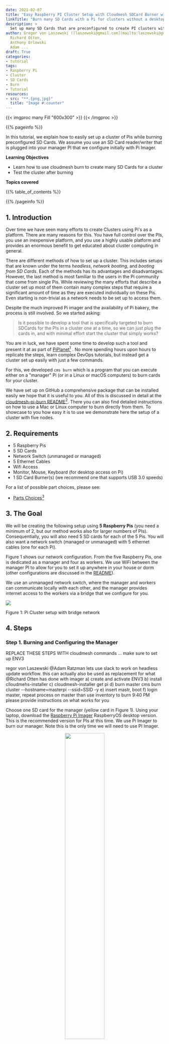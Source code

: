 ```yaml
---
date: 2021-02-07
title: "Easy Raspberry PI Cluster Setup with Cloudmesh SDCard Burner without Desktop"
linkTitle: "Burn many SD Cards with a Pi for clusters without a desktop manager"
description: >
  Set up many SD Cards that are preconfigured to create PI clusters without a desktop manager.
author: Gregor von Laszewski ([laszewski@gmail.com](mailto:laszewski@gmail.com), [laszewski.github.io](https://laszewski.github.io)), 
  Richard Otten, 
  Anthony Orlowski
  Adam ...
draft: True
categories:
- tutorial
tags:
- Raspberry Pi
- Cluster  
- SD Cards
- Burn
- Tutorial
resources:
- src: "**.{png,jpg}"
  title: "Image #:counter"
---
```


{{< imgproc many Fill "600x300" >}}
{{< /imgproc >}}

<!--
## Upload an image

![Many Pi's](many-pis.jpg)
-->


{{% pageinfo %}}

In this tutorial, we explain how to easily set up a cluster of Pis
while burning preconfigured SD Cards. We assume you use an SD Card reader/writer that
is plugged into your manager PI that we configure initially with Pi Imager.

**Learning Objectives**

* Learn how to use cloudmesh burn to create many SD Cards for a cluster
* Test the cluster after burning
  
**Topics covered**

{{% table_of_contents %}}

{{% /pageinfo %}}


## 1. Introduction

Over time we have seen many efforts to create Clusters using Pi's as a
platform. There are many reasons for this. You have full control over the PIs,
you use an inexpensive platform, and you use a highly usable platform
and provides an enormous benefit to get educated about cluster computing in
general.

There are different methods of how to set up a cluster. This includes setups
that are known under the terms *headless*, *network booting*, and *booting from
SD Cards*. Each of the methods has its advantages and disadvantages. However,
the last method is most familiar to the users in the Pi community that come
from single Pis. While reviewing the many efforts that describe a cluster set up
most of them contain many complex steps that require a significant amount of
time as they are executed individually on these Pis. Even starting is
non-trivial as a network needs to be set up to access them. 

Despite the much improved Pi imager and the availability of Pi bakery, the
process is still involved. So we started asking:

> Is it possible to develop a tool that is specifically targeted to burn 
> SDCards for the PIs in a cluster one at a time, so we can just  plug 
> the cards in, and with minimal effort start the cluster that simply works?

You are in luck, we have spent some time to develop such a tool and present it at 
as part of [PiPlanet](https://piplanet.org)[^piplanet] 
. No more
spending hours upon hours to replicate the steps, learn complex DevOps
tutorials, but instead get a cluster set up easily with just a few commands.

For this, we developed `cms burn` which is a program that you can execute
either on a "manager" Pi (or in a Linux or macOS computers) to burn cards for
your cluster. 

We have set up on GitHub a comprehensive package that can be installed easily
we hope that it is useful to you. All of this is discussed in detail at the
[cloudmesh-pi-burn README](https://github.com/cloudmesh/cloudmesh-pi-burn/blob/main/README.md)[^README].
There you can also find detailed instructions on how to use a Mac or Linux
computer to burn directly from them. To showcase to you how easy it is to use
we demonstrate here the setup of a cluster with five nodes.

## 2. Requirements

* 5 Raspberry Pis
* 5 SD Cards
* Network Switch (unmanaged or managed)
* 5 Ethernet Cables
* Wifi Access
* Monitor, Mouse, Keyboard (for desktop access on Pi)
* 1 SD Card Burner(s) (we recommend one that supports USB 3.0 speeds)

For a list of possible part choices, please see:

* [Parts Choices](/pi/docs/hardware/parts/)[^parts]

## 3. The Goal

We will be creating the following setup using **5 Raspberry Pis** (you need a
minimum of 2, but our method works also for larger numbers of PIs).
Consequentially, you will also need 5 SD cards for each of the 5 Pis.
You will also want a network switch (managed or unmanaged) with 5 ethernet
cables (one for each Pi).

Figure 1 shows our network configuration. From the five Raspberry Pis, one is
dedicated as a manager and four as workers. We use WiFi between the manager
PI to allow for you to set it up anywhere in your house or dorm (other
configurations are discussed in the 
[README](https://github.com/cloudmesh/cloudmesh-pi-burn/blob/main/README.md)).

We use an unmanaged network switch, where the manager and workers can
communicate locally with each other, and the manager provides
internet access to the workers via a bridge that we configure for you.

![](https://github.com/cloudmesh/cloudmesh-pi-burn/raw/main/images/network-bridge.png)

Figure 1: Pi Cluster setup with bridge network

## 4. Steps

### Step 1. Burning and Configuring the Manager

REPLACE THESE STEPS WITH cloudmesh commands ... make sure to set up ENV3

regor von Laszewski @Adam Ratzman lets use slack to work on headless update workflow.
this can actually also be used as replacement for what @Richard Otten has done with imager
a) create and activate ENV3
b) install clloudmehs-installer
c) cloudmesh-installer get pi
d) burn master
   cms burn cluster --hostname=masterpi --ssid=SSID -y
e) insert mastr, boot
f) login master, repeat process on master
than use inventory to burn
9:40 PM
please provide instructions on what works for you


Choose one SD card for the manager (yellow card in Figure 1). Using your
laptop, download the [Raspberry Pi Imager](https://www.raspberrypi.org/software/) 
RaspberryOS desktop version. This is the recommended version for PIs at this time.
We use Pi Imager to burn our
manager. Note this is the only time we will need to use PI Imager.

<center>
<img src="imager-with-options.png" width="50%" />

Figure 2. Pi Imager 
</center>

Write to your SD card. Once the process is complete and verified, insert the SD Card into your manager
Pi. Connect your manager to the peripherals (keyboard, mouse, monitor, power). Switch on the power.

> Note you may also use a headless setup. See [here](https://www.raspberrypi.org/documentation/configuration/wireless/headless.md) for more information on headless setups.

Next, we walk through the initial setup process of the Pi and configure the settings in
accordance with your situation. We have provided screenshots in Figures 3 - 8
that depicts this process.

<center>
<img src="setup1.png" width="50%" />

Figure 3. After successfully booting the Pi will display the Welcome Page.
</center>



<center>
<img src="setup2.png" width="50%" />

Figure 4. Set country, language, and timezone. Additionally, you must use the
proper keyboard layout. For the US enable "Use US Keyboard".
</center>




<center>
<img src="setup3.png" width="50%" />

Figure 5. Set your password and use a strong password.
</center>




<center>
<img src="setup4.png" width="50%" />

Figure 6. Choose your Wifi network and configure it while adding the password.
</center>




<center>
<img src="setup5.png" width="50%" />

Figure 7. The setup prompt will ask you if you wish to update the software. You
may do so, or you may skip, as the installation script that we will run will do
this for you.

</center>

<center>
<img src="setup6.png" width="50%" />

Figure 8. Setup is now complete.
</center>

### Step 2. Create an SSH key

As we will be using keys to authenticate with the workers, you need to create
one  in a terminal with

```bash
pi@managerpi:~ $ ssh-keygen
```

It will ask you for a location, choose the default. It will also ask you for a
passphrase. Please use a strong one and do not make it the same as the password
for your manager PI.

### Step 3. Installing Cloudmesh

Now let us install cloudmesh burn, which allows us to burn preconfigured SD
Cards for clusters easily. Open a new terminal window and run the following
command. To make the installation and needed updates to your PI simple, we have
provided a one-line install script that you can run via curl:

```
pi@managerpi:~ $ curl -Ls http://cloudmesh.github.io/get/pi | sh -
```

This will set up a python venv on your computer manager Pi. It may take 5-7
minutes as it will also update your Pi and install all other requirements.

You will want to reboot your Pi after this.

```
pi@managerpi:~ $ sudo reboot
```

### Step 4. Creating our Cluster Inventory

To manage information about our cluster, we will use a Cloudmesh Inventory.
This will allow you to easily track and manage the configuration of your
cluster nodes.  Let us create an inventory for our cluster as follows:

```
(ENV3) pi@managerpi:~ $ cms inventory create --hostnames="managerpi,worker00[1-4]" --ip="10.1.1.[1-5]"  --inventory=cluster.yaml latest-lite
```

You can inspect the inventory with the list command as shown next. Double-check
if it looks like:


```
(ENV3) pi@managerpi:~ $ cms inventory list --inventory=cluster.yaml

+-----------+-----------+------+-------------+---------+-------+---------+----------+----------+-----+---------+--------+---------+-------------+-------------------+----------+
| host      | name      | type | tag         | cluster | label | service | services | ip       | dns | project | owners | comment | description | keyfile           | status   |
+-----------+-----------+------+-------------+---------+-------+---------+----------+----------+-----+---------+--------+---------+-------------+-------------------+----------+
| managerpi | managerpi |      | latest-lite | cluster |       | manager |          | 10.1.1.1 |     |         |        |         |             | ~/.ssh/id_rsa.pub | inactive |
| worker001 | worker001 |      | latest-lite | cluster |       | worker  |          | 10.1.1.2 |     |         |        |         |             | ~/.ssh/id_rsa.pub | inactive |
| worker002 | worker002 |      | latest-lite | cluster |       | worker  |          | 10.1.1.3 |     |         |        |         |             | ~/.ssh/id_rsa.pub | inactive |
| worker003 | worker003 |      | latest-lite | cluster |       | worker  |          | 10.1.1.4 |     |         |        |         |             | ~/.ssh/id_rsa.pub | inactive |
| worker004 | worker004 |      | latest-lite | cluster |       | worker  |          | 10.1.1.5 |     |         |        |         |             | ~/.ssh/id_rsa.pub | inactive |
+-----------+-----------+------+-------------+---------+-------+---------+----------+----------+-----+---------+--------+---------+-------------+-------------------+----------+
```


### Step 5. Burning the SD Cards

We can now begin burning.

You can now plug in your SD Card reader/writer into the `managerpi`. Ensure you
have also inserted an SD card into your reader/writer. *Warning* this SD Card
will be formatted, thus all content will be deleted and lost.

Verify your device is detected with the following command:

```bash
(ENV3) pi@managerpi:~ $ cms burn info

# ----------------------------------------------------------------------
# SD Cards Found
# ----------------------------------------------------------------------

+----------+------------------------+-------------+------------------+--------------+------------+---------+----------+-------------+-------------+
| Path     | Info                   | Formatted   | Size             | Plugged-in   | Readable   | Empty   | Access   | Removable   | Writeable   |
|----------+------------------------+-------------+------------------+--------------+------------+---------+----------+-------------+-------------|
| /dev/sdb | Generic STORAGE DEVICE | True        | 64.1 GB/59.7 GiB | True         | True       | False   | True     | True        | True        |
+----------+------------------------+-------------+------------------+--------------+------------+---------+----------+-------------+-------------+
```

> Note we omit some information from `cms burn info` for simplicity

From `cms burn info`, we see our device is `/dev/sdb`. Note this may be
different on your Pi. If your device is not showing up, ensure you have an SD
Card inserted, and try unplugging and plugging the SD Card reader/writer.

We can now begin burning our cluster. The following command will download the
necessary Raspberry Pi OS images, configure `manager` as a Wifi bridge to
provide internet access to workers and burn the SD Cards. Note you will need
to cycle SD cards after each burn.

```
(ENV3) pi@managerpi:~ $ cms burn create --inventory=cluster.yaml --device=/dev/sdb --name=managerpi,worker00[1-4]

Manager hostname is the same as this system's hostname. Is this intended? (Y/n) Y
Do you wish to configure this system as a WiFi bridge? A restart is required after this command terminates (Y/n) Y

```
> Some output of cms burn has been omitted for simplicity. Note that image 
> extraction may take more than a minute.

As each SD Card is burned, `cms burn` will prompt you to insert a new SD Card
to be burned.


After all the cards are burned, plug them into your worker Pis and boot. Reboot the
managerpi.

```
(ENV3) pi@managerpi:~ $ sudo reboot
```

### Step 6. Verifying the Workers

Once your workers are booted, you can verify the connection with the following
simple command. This command will return the temperature of the Pis.

```
(ENV3) pi@managerpi:~ $ cms pi temp worker00[1-4]
pi temp worker00[1-4]
+-----------+--------+-------+----------------------------+
| host      |    cpu |   gpu | date                       |
|-----------+--------+-------+----------------------------|
| worker001 | 36.511 |  36.5 | 2021-02-22 00:06:48.873427 |
| worker002 | 36.998 |  37   | 2021-02-22 00:06:48.813539 |
| worker003 | 36.998 |  37   | 2021-02-22 00:06:48.843944 |
| worker004 | 36.498 |  36   | 2021-02-22 00:06:48.843956 |
+-----------+--------+-------+----------------------------+
```

## 5. Using the Pis

As we use ssh keys to authenticate between manager and workers, you can 
directly log into the workers from the manager.

More details are provided on our web pages at

* [README](https://github.com/cloudmesh/cloudmesh-pi-burn/blob/main/README.md)
* [piplanet.org](https://piplanet.org)

Other cloudmesh components are discussed in the [cloudmesh manual](<https://cloudmesh.github.io/cloudmesh-manual/>)[^cloudmesh-manual].


## Acknowledgement

We would like to thank the following community members for testing the recent
versions:
Venkata Sai Dhakshesh Kolli,
Rama Asuri,
Adam Ratzman.
Previous versions of the software obtained code contributions from 
Sub Raizada,
Jonathan Branam,
Fugang Wnag,
Anand Sriramulu, 
Akshay Kowshik.

## References

[^cloudmesh-manual]: Cloudmesh Manual, <https://cloudmesh.github.io/cloudmesh-manual/>
[^piplanet]: PiPlanet Web Site, <https://piplanet.org>
[^parts]: Parts for building clusters, <https://cloudmesh.github.io/pi/docs/hardware/parts/>
[^README]: Cloudmesh pi burn README, <https://github.com/cloudmesh/cloudmesh-pi-burn/blob/main/README.md>






